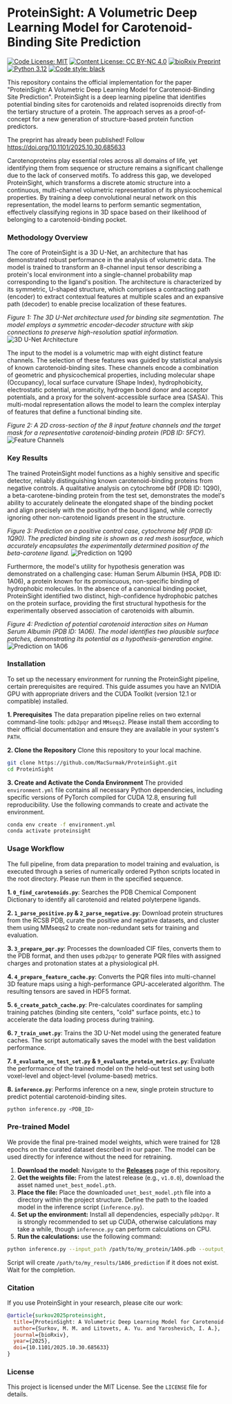 # ProteinSight: A Volumetric Deep Learning Model for Carotenoid-Binding Site Prediction

[![Code License: MIT](https://img.shields.io/badge/Code%20License-MIT-yellow.svg)](https://opensource.org/licenses/MIT) [![Content License: CC BY-NC 4.0](https://img.shields.io/badge/Content%20License-CC%20BY--NC%204.0-lightgrey.svg)](https://creativecommons.org/licenses/by-nc/4.0/) [![bioRxiv Preprint](https://img.shields.io/badge/bioRxiv-Preprint-blue.svg)](https://doi.org/10.1101/2025.10.30.685633) [![Python 3.12](https://img.shields.io/badge/python-3.12-blue.svg)](https://www.python.org/downloads/release/python-3120/) [![Code style: black](https://img.shields.io/badge/code%20style-black-000000.svg)](https://github.com/psf/black)

This repository contains the official implementation for the paper "ProteinSight: A Volumetric Deep Learning Model for Carotenoid-Binding Site Prediction". ProteinSight is a deep learning pipeline that identifies potential binding sites for carotenoids and related isoprenoids directly from the tertiary structure of a protein. The approach serves as a proof-of-concept for a new generation of structure-based protein function predictors.

The preprint has already been published! Follow https://doi.org/10.1101/2025.10.30.685633

Carotenoproteins play essential roles across all domains of life, yet identifying them from sequence or structure remains a significant challenge due to the lack of conserved motifs. To address this gap, we developed ProteinSight, which transforms a discrete atomic structure into a continuous, multi-channel volumetric representation of its physicochemical properties. By training a deep convolutional neural network on this representation, the model learns to perform semantic segmentation, effectively classifying regions in 3D space based on their likelihood of belonging to a carotenoid-binding pocket.

### Methodology Overview

The core of ProteinSight is a 3D U-Net, an architecture that has demonstrated robust performance in the analysis of volumetric data. The model is trained to transform an 8-channel input tensor describing a protein's local environment into a single-channel probability map corresponding to the ligand's position. The architecture is characterized by its symmetric, U-shaped structure, which comprises a contracting path (encoder) to extract contextual features at multiple scales and an expansive path (decoder) to enable precise localization of these features.

*Figure 1: The 3D U-Net architecture used for binding site segmentation. The model employs a symmetric encoder-decoder structure with skip connections to preserve high-resolution spatial information.*
![3D U-Net Architecture](Figures/U-net-architecture.png)

The input to the model is a volumetric map with eight distinct feature channels. The selection of these features was guided by statistical analysis of known carotenoid-binding sites. These channels encode a combination of geometric and physicochemical properties, including molecular shape (Occupancy), local surface curvature (Shape Index), hydrophobicity, electrostatic potential, aromaticity, hydrogen bond donor and acceptor potentials, and a proxy for the solvent-accessible surface area (SASA). This multi-modal representation allows the model to learn the complex interplay of features that define a functional binding site.

*Figure 2: A 2D cross-section of the 8 input feature channels and the target mask for a representative carotenoid-binding protein (PDB ID: 5FCY).*
![Feature Channels](Figures/feature_channels.png)

### Key Results

The trained ProteinSight model functions as a highly sensitive and specific detector, reliably distinguishing known carotenoid-binding proteins from negative controls. A qualitative analysis on cytochrome b6f (PDB ID: 1Q90), a beta-carotene-binding protein from the test set, demonstrates the model's ability to accurately delineate the elongated shape of the binding pocket and align precisely with the position of the bound ligand, while correctly ignoring other non-carotenoid ligands present in the structure.

*Figure 3: Prediction on a positive control case, cytochrome b6f (PDB ID: 1Q90). The predicted binding site is shown as a red mesh isosurface, which accurately encapsulates the experimentally determined position of the beta-carotene ligand.*
![Prediction on 1Q90](Figures/1Q90.png)

Furthermore, the model's utility for hypothesis generation was demonstrated on a challenging case: Human Serum Albumin (HSA, PDB ID: 1A06), a protein known for its promiscuous, non-specific binding of hydrophobic molecules. In the absence of a canonical binding pocket, ProteinSight identified two distinct, high-confidence hydrophobic patches on the protein surface, providing the first structural hypothesis for the experimentally observed association of carotenoids with albumin.

*Figure 4: Prediction of potential carotenoid interaction sites on Human Serum Albumin (PDB ID: 1A06). The model identifies two plausible surface patches, demonstrating its potential as a hypothesis-generation engine.*
![Prediction on 1A06](Figures/1AO6.png)

### Installation

To set up the necessary environment for running the ProteinSight pipeline, certain prerequisites are required. This guide assumes you have an NVIDIA GPU with appropriate drivers and the CUDA Toolkit (version 12.1 or compatible) installed.

**1. Prerequisites**
The data preparation pipeline relies on two external command-line tools: `pdb2pqr` and `MMseqs2`. Please install them according to their official documentation and ensure they are available in your system's `PATH`.

**2. Clone the Repository**
Clone this repository to your local machine.
```bash
git clone https://github.com/MacSurmak/ProteinSight.git
cd ProteinSight
```

**3. Create and Activate the Conda Environment**
The provided `environment.yml` file contains all necessary Python dependencies, including specific versions of PyTorch compiled for CUDA 12.8, ensuring full reproducibility. Use the following commands to create and activate the environment.
```bash
conda env create -f environment.yml
conda activate proteinsight
```

### Usage Workflow

The full pipeline, from data preparation to model training and evaluation, is executed through a series of numerically ordered Python scripts located in the root directory. Please run them in the specified sequence.

**1. `0_find_carotenoids.py`**: Searches the PDB Chemical Component Dictionary to identify all carotenoid and related polyterpene ligands.

**2. `1_parse_positive.py` & `2_parse_negative.py`**: Download protein structures from the RCSB PDB, curate the positive and negative datasets, and cluster them using MMseqs2 to create non-redundant sets for training and evaluation.

**3. `3_prepare_pqr.py`**: Processes the downloaded CIF files, converts them to the PDB format, and then uses `pdb2pqr` to generate PQR files with assigned charges and protonation states at a physiological pH.

**4. `4_prepare_feature_cache.py`**: Converts the PQR files into multi-channel 3D feature maps using a high-performance GPU-accelerated algorithm. The resulting tensors are saved in HDF5 format.

**5. `6_create_patch_cache.py`**: Pre-calculates coordinates for sampling training patches (binding site centers, "cold" surface points, etc.) to accelerate the data loading process during training.

**6. `7_train_unet.py`**: Trains the 3D U-Net model using the generated feature caches. The script automatically saves the model with the best validation performance.

**7. `8_evaluate_on_test_set.py` & `9_evaluate_protein_metrics.py`**: Evaluate the performance of the trained model on the held-out test set using both voxel-level and object-level (volume-based) metrics.

**8. `inference.py`**: Performs inference on a new, single protein structure to predict potential carotenoid-binding sites.
```bash
python inference.py <PDB_ID>
```

### Pre-trained Model

We provide the final pre-trained model weights, which were trained for 128 epochs on the curated dataset described in our paper. The model can be used directly for inference without the need for retraining.

1.  **Download the model:** Navigate to the [**Releases**](https://github.com/your-username/ProteinSight/releases) page of this repository.
2.  **Get the weights file:** From the latest release (e.g., `v1.0.0`), download the asset named `unet_best_model.pth`.
3.  **Place the file:** Place the downloaded `unet_best_model.pth` file into a directory within the project structure. Define the path to the loaded model in the inference script (`inference.py`). 
4. **Set up the environment:** Install all dependencies, especially `pdb2pqr`. It is strongly recommended to set up CUDA, otherwise calculations may take a while, though `inference.py` can perform calculations on CPU.
5. **Run the calculations:** use the following command:
```bash
python inference.py --input_path /path/to/my_protein/1A06.pdb --output_dir /path/to/my_results/1A06_prediction
```
Script will create `/path/to/my_results/1A06_prediction` if it does not exist. Wait for the completion.

### Citation

If you use ProteinSight in your research, please cite our work:

```bibtex
@article{surkov2025proteinsight,
  title={ProteinSight: A Volumetric Deep Learning Model for Carotenoid-Binding Site Prediction},
  author={Surkov, M. M. and Litovets, A. Yu. and Yaroshevich, I. A.},
  journal={bioRxiv},
  year={2025},
  doi={10.1101/2025.10.30.685633}
}
```

### License

This project is licensed under the MIT License. See the `LICENSE` file for details.